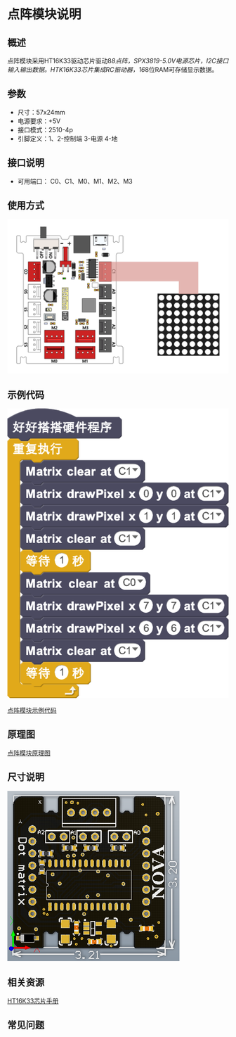 # 点阵模块说明

## 概述
点阵模块采用HT16K33驱动芯片驱动8*8点阵，SPX3819-5.0V电源芯片，I2C接口输入输出数据。HTK16K33芯片集成RC振动器，16*8位RAM可存储显示数据。

## 参数
- 尺寸：57x24mm
- 电源要求：+5V
- 接口模式：2510-4p
- 引脚定义：1、2-控制端 3-电源 4-地

## 接口说明
- 可用端口： C0、C1、M0、M1、M2、M3

## 使用方式
![](./images/27.png)

## 示例代码
![](./images/28.png)

[点阵模块示例代码](http://www.haohaodada.com/show.php?id=947637)

## 原理图
[点阵模块原理图](https://github.com/Haohaodada-official/haohaodada-docs/blob/master/%E5%8E%9F%E7%90%86%E5%9B%BE/%E7%82%B9%E9%98%B5%E6%A8%A1%E5%9D%97.pdf)

## 尺寸说明
![](./images/96.png)

## 相关资源

[HT16K33芯片手册](https://github.com/Haohaodada-official/haohaodada-docs/blob/master/%E4%B8%BB%E8%A6%81%E8%8A%AF%E7%89%87%E8%AF%B4%E6%98%8E%E4%B9%A6/%E7%82%B9%E9%98%B5-HT16K33.PDF)

## 常见问题
